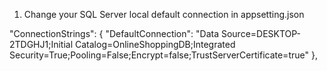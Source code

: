 1. Change your SQL Server local default connection in appsetting.json
  
  "ConnectionStrings": {
    "DefaultConnection": "Data Source=DESKTOP-2TDGHJ1;Initial Catalog=OnlineShoppingDB;Integrated Security=True;Pooling=False;Encrypt=false;TrustServerCertificate=true"
  },
